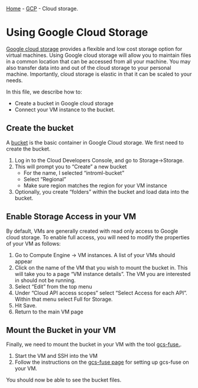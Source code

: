 [Home](../sequence.md) - [GCP](./readme.md) - Cloud storage.

# Using Google Cloud Storage

[Google cloud storage](https://cloud.google.com/storage/) provides
a flexible and low cost storage option for virtual machines.
Using Google cloud storage will allow you to maintain files
in a common location that can be accessed from all your machine.  You 
may also transfer data into and out of the cloud storage 
to your personal machine.  Importantly, cloud storage is elastic in that
it can be scaled to your needs.  

In this file, we describe how to:
* Create a bucket in Google cloud storage
* Connect your VM instance to the bucket.

## Create the bucket

A [bucket](https://cloud.google.com/storage/docs/key-terms#buckets)
is the basic container in Google Cloud storage.  We first need
to create the bucket.

1. Log in to the Cloud Developers Console, and go to Storage->Storage.
2. This will prompt you to “Create” a new bucket
    * For the name, I selected “introml-bucket”
    * Select “Regional”
    * Make sure region matches the region for your VM instance
3. Optionally, you create “folders” within the bucket and load data into the bucket. 

## Enable Storage Access in your VM

By default, VMs are generally created with read only access to 
Google cloud storage. To enable full access, you will need to modify
the properties of your VM as follows:

1.	Go to Compute Engine -> VM instances.  A list of your VMs should appear
2.	Click on the name of the VM that you wish to mount the bucket in.  This will take you to a page “VM instance details”.  The VM you are interested in should not be running.
3.	Select “Edit” from the top menu
4.	Under “Cloud API access scopes” select “Select Access for each API”.  Within that menu select Full for Storage.
5.	Hit Save.
6.	Return to the main VM page

## Mount the Bucket in your VM

Finally, we need to mount the bucket in your VM with the tool [gcs-fuse.](https://cloud.google.com/storage/docs/gcs-fuse).

1.	Start the VM and SSH into the VM
2.	Follow the instructions on the [gcs-fuse page](https://cloud.google.com/storage/docs/gcs-fuse) 
for setting up gcs-fuse on your VM.

You should now be able to see the bucket files.


